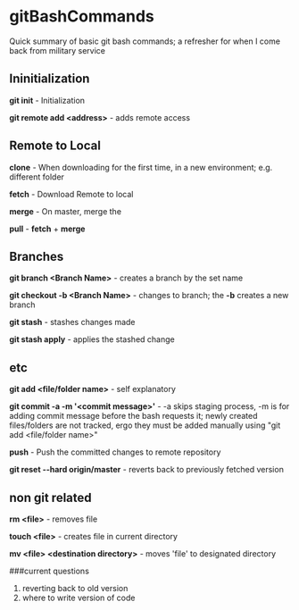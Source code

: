 # gitBashCommands
Quick summary of basic git bash commands; a refresher for when I come back from military service

## Ininitialization
**git init** - Initialization

**git remote add &lt;address&gt;** - adds remote access

## Remote to Local
**clone** - When downloading for the first time, in a new environment; e.g. different folder

**fetch** - Download Remote to local

**merge** - On master, merge the 

**pull** - **fetch** + **merge** 

## Branches
**git branch &lt;Branch Name&gt;** - creates a branch by the set name

**git checkout -b &lt;Branch Name&gt;** - changes to branch; the **-b** creates a new branch

**git stash** - stashes changes made

**git stash apply** - applies the stashed change

## etc
**git add &lt;file/folder name&gt;** - self explanatory

**git commit -a -m '&lt;commit message&gt;'** - -a skips staging process, -m is for adding commit message before the bash requests it; newly created files/folders are not tracked, ergo they must be added manually using "git add &lt;file/folder name&gt;"

**push** - Push the committed changes to remote repository

**git reset --hard origin/master** - reverts back to previously fetched version

## non git related
**rm &lt;file&gt;** - removes file

**touch &lt;file&gt;** - creates file in current directory

**mv &lt;file&gt; &lt;destination directory&gt;** - moves 'file' to designated directory

###current questions
1. reverting back to old version
2. where to write version of code